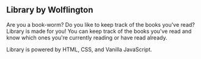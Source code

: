 Library by Wolflington
---------

Are you a book-worm? Do you like to keep track of the books you've read? Library is made for you! You can keep track of the books you've read and know which ones you're currently reading or have read already.

Library is powered by HTML, CSS, and Vanilla JavaScript.
